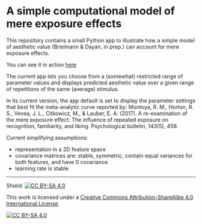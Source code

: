 # A simple computational model of mere exposure effects

This repository contains a small Python app to illustrate how a simple model of aesthetic value (Brielmann & Dayan, in prep.) can account for mere exposure effects.

You can see it in action [here](https://simple-mere-exposure-model.herokuapp.com/)

The current app lets you choose from a (somewhat) restricted range of parameter values and displays predicted aesthetic value over a given range of repetitions of the same (average) stimulus. 

In its current version, the app default is set to display the parameter settings that best fit the meta-analytic curve reported by: Montoya, R. M., Horton, R. S., Vevea, J. L., Citkowicz, M., & Lauber, E. A. (2017). A re-examination of the mere exposure effect: The influence of repeated exposure on recognition, familiarity, and liking. Psychological bulletin, 143(5), 459.

Current simplifying assumptions:

- representation in a 2D feature space
- covariance matrices are: stable, symmetric, contain equal variances for both features, and have 0 covariance
- learning rate is stable

 
---

 
Shield: [![CC BY-SA 4.0][cc-by-sa-shield]][cc-by-sa]

This work is licensed under a
[Creative Commons Attribution-ShareAlike 4.0 International License][cc-by-sa].

[![CC BY-SA 4.0][cc-by-sa-image]][cc-by-sa]

[cc-by-sa]: http://creativecommons.org/licenses/by-sa/4.0/
[cc-by-sa-image]: https://licensebuttons.net/l/by-sa/4.0/88x31.png
[cc-by-sa-shield]: https://img.shields.io/badge/License-CC%20BY--SA%204.0-lightgrey.svg
